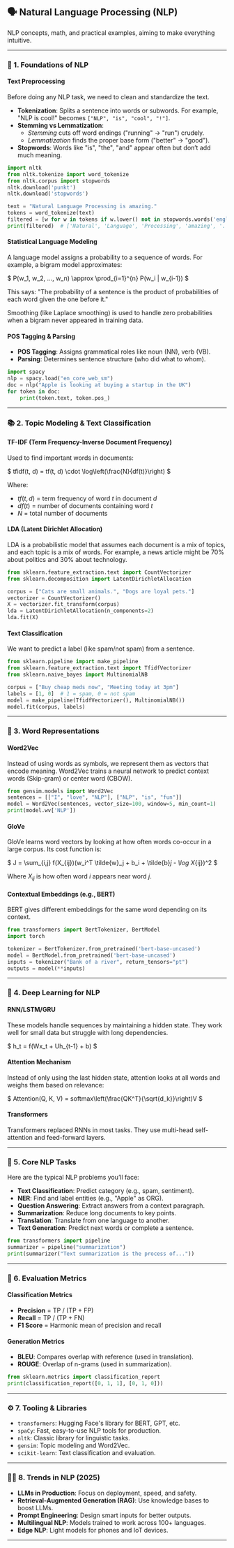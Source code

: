 ## 🗣️ Natural Language Processing (NLP)

NLP concepts, math, and practical examples, aiming to make everything intuitive.

---

### 🧠 1. Foundations of NLP

#### **Text Preprocessing**

Before doing any NLP task, we need to clean and standardize the text.

- **Tokenization**: Splits a sentence into words or subwords. For example, "NLP is cool!" becomes `["NLP", "is", "cool", "!"]`.
- **Stemming vs Lemmatization**:
  - *Stemming* cuts off word endings ("running" → "run") crudely.
  - *Lemmatization* finds the proper base form ("better" → "good").
- **Stopwords**: Words like "is", "the", "and" appear often but don’t add much meaning.

```python
import nltk
from nltk.tokenize import word_tokenize
from nltk.corpus import stopwords
nltk.download('punkt')
nltk.download('stopwords')

text = "Natural Language Processing is amazing."
tokens = word_tokenize(text)
filtered = [w for w in tokens if w.lower() not in stopwords.words('english')]
print(filtered)  # ['Natural', 'Language', 'Processing', 'amazing', '.']
```

#### **Statistical Language Modeling**

A language model assigns a probability to a sequence of words. For example, a bigram model approximates:

$ P(w_1, w_2, ..., w_n) \approx \prod_{i=1}^{n} P(w_i | w_{i-1}) $

This says: "The probability of a sentence is the product of probabilities of each word given the one before it."

Smoothing (like Laplace smoothing) is used to handle zero probabilities when a bigram never appeared in training data.

#### **POS Tagging & Parsing**

- **POS Tagging**: Assigns grammatical roles like noun (NN), verb (VB).
- **Parsing**: Determines sentence structure (who did what to whom).

```python
import spacy
nlp = spacy.load("en_core_web_sm")
doc = nlp("Apple is looking at buying a startup in the UK")
for token in doc:
    print(token.text, token.pos_)
```

---

### 📚 2. Topic Modeling & Text Classification

#### **TF-IDF (Term Frequency-Inverse Document Frequency)**

Used to find important words in documents:

$ tfidf(t, d) = tf(t, d) \cdot \log\left(\frac{N}{df(t)}\right) $

Where:
- $tf(t, d)$ = term frequency of word *t* in document *d*
- $df(t)$ = number of documents containing word *t*
- $N$ = total number of documents

#### **LDA (Latent Dirichlet Allocation)**

LDA is a probabilistic model that assumes each document is a mix of topics, and each topic is a mix of words. For example, a news article might be 70% about politics and 30% about technology.

```python
from sklearn.feature_extraction.text import CountVectorizer
from sklearn.decomposition import LatentDirichletAllocation

corpus = ["Cats are small animals.", "Dogs are loyal pets."]
vectorizer = CountVectorizer()
X = vectorizer.fit_transform(corpus)
lda = LatentDirichletAllocation(n_components=2)
lda.fit(X)
```

#### **Text Classification**

We want to predict a label (like spam/not spam) from a sentence.

```python
from sklearn.pipeline import make_pipeline
from sklearn.feature_extraction.text import TfidfVectorizer
from sklearn.naive_bayes import MultinomialNB

corpus = ["Buy cheap meds now", "Meeting today at 3pm"]
labels = [1, 0]  # 1 = spam, 0 = not spam
model = make_pipeline(TfidfVectorizer(), MultinomialNB())
model.fit(corpus, labels)
```

---

### 🧬 3. Word Representations

#### **Word2Vec**

Instead of using words as symbols, we represent them as vectors that encode meaning. Word2Vec trains a neural network to predict context words (Skip-gram) or center word (CBOW).

```python
from gensim.models import Word2Vec
sentences = [["I", "love", "NLP"], ["NLP", "is", "fun"]]
model = Word2Vec(sentences, vector_size=100, window=5, min_count=1)
print(model.wv['NLP'])
```

#### **GloVe**

GloVe learns word vectors by looking at how often words co-occur in a large corpus. Its cost function is:

$ J = \sum_{i,j} f(X_{ij})(w_i^T \tilde{w}_j + b_i + \tilde{b}_j - \log X_{ij})^2 $

Where $X_{ij}$ is how often word $i$ appears near word $j$.

#### **Contextual Embeddings (e.g., BERT)**

BERT gives different embeddings for the same word depending on its context.

```python
from transformers import BertTokenizer, BertModel
import torch

tokenizer = BertTokenizer.from_pretrained('bert-base-uncased')
model = BertModel.from_pretrained('bert-base-uncased')
inputs = tokenizer("Bank of a river", return_tensors="pt")
outputs = model(**inputs)
```

---

### 🤖 4. Deep Learning for NLP

#### **RNN/LSTM/GRU**

These models handle sequences by maintaining a hidden state. They work well for small data but struggle with long dependencies.

$ h_t = f(Wx_t + Uh_{t-1} + b) $

#### **Attention Mechanism**

Instead of only using the last hidden state, attention looks at all words and weighs them based on relevance:

$ Attention(Q, K, V) = softmax\left(\frac{QK^T}{\sqrt{d_k}}\right)V $

#### **Transformers**

Transformers replaced RNNs in most tasks. They use multi-head self-attention and feed-forward layers.

---

### 💬 5. Core NLP Tasks

Here are the typical NLP problems you’ll face:

- **Text Classification**: Predict category (e.g., spam, sentiment).
- **NER**: Find and label entities (e.g., "Apple" as ORG).
- **Question Answering**: Extract answers from a context paragraph.
- **Summarization**: Reduce long documents to key points.
- **Translation**: Translate from one language to another.
- **Text Generation**: Predict next words or complete a sentence.

```python
from transformers import pipeline
summarizer = pipeline("summarization")
print(summarizer("Text summarization is the process of..."))
```

---

### 🧪 6. Evaluation Metrics

#### **Classification Metrics**
- **Precision** = TP / (TP + FP)
- **Recall** = TP / (TP + FN)
- **F1 Score** = Harmonic mean of precision and recall

#### **Generation Metrics**
- **BLEU**: Compares overlap with reference (used in translation).
- **ROUGE**: Overlap of n-grams (used in summarization).

```python
from sklearn.metrics import classification_report
print(classification_report([0, 1, 1], [0, 1, 0]))
```

---

### ⚙️ 7. Tooling & Libraries

- `transformers`: Hugging Face's library for BERT, GPT, etc.
- `spaCy`: Fast, easy-to-use NLP tools for production.
- `nltk`: Classic library for linguistic tasks.
- `gensim`: Topic modeling and Word2Vec.
- `scikit-learn`: Text classification and evaluation.

---

### 🧑‍🔬 8. Trends in NLP (2025)

- **LLMs in Production**: Focus on deployment, speed, and safety.
- **Retrieval-Augmented Generation (RAG)**: Use knowledge bases to boost LLMs.
- **Prompt Engineering**: Design smart inputs for better outputs.
- **Multilingual NLP**: Models trained to work across 100+ languages.
- **Edge NLP**: Light models for phones and IoT devices.

---

